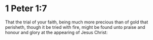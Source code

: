 # 1 Peter 1:7

That the trial of your faith, being much more precious than of gold that perisheth, though it be tried with fire, might be found unto praise and honour and glory at the appearing of Jesus Christ: